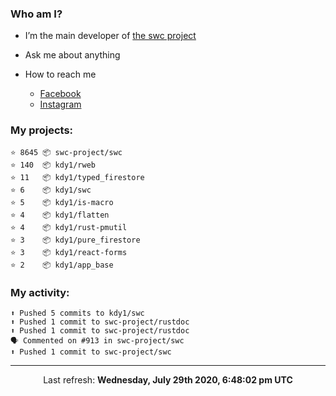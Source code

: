 ### Who am I?

- I’m the main developer of [the swc project](https://github.com/swc-project/swc)

- Ask me about anything

- How to reach me
  - [Facebook](https://www.facebook.com/profile.php?id=100024888122318)
  - [Instagram](https://www.instagram.com/kdy1123/)

### My projects:

```
⭐️ 8645 📦 swc-project/swc
⭐️ 140  📦 kdy1/rweb
⭐️ 11   📦 kdy1/typed_firestore
⭐️ 6    📦 kdy1/swc
⭐️ 5    📦 kdy1/is-macro
⭐️ 4    📦 kdy1/flatten
⭐️ 4    📦 kdy1/rust-pmutil
⭐️ 3    📦 kdy1/pure_firestore
⭐️ 3    📦 kdy1/react-forms
⭐️ 2    📦 kdy1/app_base
```

### My activity:

```
⬆️ Pushed 5 commits to kdy1/swc
⬆️ Pushed 1 commit to swc-project/rustdoc
⬆️ Pushed 1 commit to swc-project/rustdoc
🗣 Commented on #913 in swc-project/swc
⬆️ Pushed 1 commit to swc-project/swc
```

------------
<p align="center">Last refresh: <b>Wednesday, July 29th 2020, 6:48:02 pm UTC</b></p>